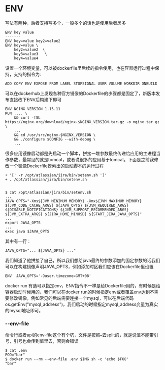 # ENV

写法有两种，后者支持写多个，一般多个的话也是使用后者居多

```text
ENV key value
-------
ENV key=value key2=value2
ENV key=value \
    key2=value2  \
    key3=value3   \
    key4=value4
```

设置一个环境变量，可以被dockerfile里后续的指令使用，也在容器运行过程中保持，支持的指令为:

```text
ADD COPY ENV EXPOSE FROM LABEL STOPSIGNAL USER VOLUME WORKDIR ONBUILD
```

可以在dockerhub上发现各种官方镜像的Dockerfile的步骤都是固定了，新版本发布直接改下ENV后构建下即可

```text
ENV NGINX_VERSION 1.15.11
RUN .... \
    && curl -fSL https://nginx.org/download/nginx-$NGINX_VERSION.tar.gz -o nginx.tar.gz \
    ...
    && cd /usr/src/nginx-$NGINX_VERSION \
	&& ./configure $CONFIG --with-debug \
	...
```

很多应用镜像启动都是先启动一个脚本，拼接一堆参数最终传递给应用的主进程当作参数，最常见的就是tomcat，或者说很多的应用基于tomcat。下面是之前我修改一个镜像Dockerfile摸索出的启动脚本的运行过程

```text
+ '[' -r /opt/atlassian/jira/bin/setenv.sh ']'
+ . /opt/atlassian/jira/bin/setenv.sh


$ cat /opt/atlassian/jira/bin/setenv.sh
...
JAVA_OPTS="-Xms${JVM_MINIMUM_MEMORY} -Xmx${JVM_MAXIMUM_MEMORY} ${JVM_CODE_CACHE_ARGS} ${JAVA_OPTS} ${JVM_REQUIRED_ARGS} ${DISABLE_NOTIFICATIONS} ${JVM_SUPPORT_RECOMMENDED_ARGS} ${JVM_EXTRA_ARGS} ${JIRA_HOME_MINUSD} ${START_JIRA_JAVA_OPTS}"
...
export JAVA_OPTS
...
exec java $JAVA_OPTS
```

其中有一行：

```text
JAVA_OPTS="... ${JAVA_OPTS} ..."
```

我们知道了他拼接了自己，所以我们想给java最终的参数添加的固定参数的话我们可以在构建镜像声明JAVA\_OPTS，例如添加时区我们应该在Dockerfile里设置

```text
ENV  JAVA_OPTS='-Duser.timezone=GMT+08'
```

docker run 有选可以指定env，ENV指令不一样是给Dockerfile用的，有时候是给容器启动时候用的，我们可以在docker run的时候指定env或者覆盖env达到不需要修改镜像，例如常见的后端需要连接一个mysql，可以在后端代码os.getEnv\("mysql\_address"\)，我们启动的时候指定mysql\_address变量为真实的mysql地址即可。



### --env-file

命令行或者api的env-file这个有个坑，文件是按照`=`去split的，就是说值不能带引号，引号也会传到值里去，否则会错误

```text
$ cat .env 
FOO="bar"
$ docker run --rm --env-file .env $IMG sh -c 'echo $FOO'
"bar"
```


